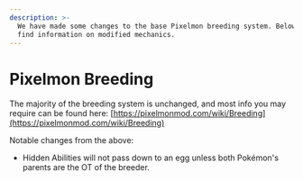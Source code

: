 ```yaml
---
description: >-
  We have made some changes to the base Pixelmon breeding system. Below you will
  find information on modified mechanics.
---
```


# Pixelmon Breeding

The majority of the breeding system is unchanged, and most info you may require can be found here: [https://pixelmonmod.com/wiki/Breeding](https://pixelmonmod.com/wiki/Breeding)

Notable changes from the above:

* Hidden Abilities will not pass down to an egg unless both Pokémon's parents are the OT of the breeder.

